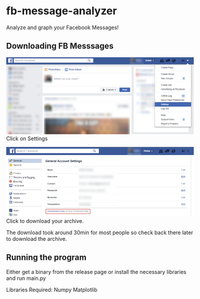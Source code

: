 # fb-message-analyzer

Analyze and graph your Facebook Messages!

## Downloading FB Messsages

![Setting image](tutorial/settings.png)
Click on Settings

![Download image](tutorial/download.png)
Click to download your archive.

The download took around 30min for most people so check back there later to download the archive.

## Running the program

Either get a binary from the release page or install the necessary libraries and run main.py

Libraries Required:
Numpy
Matplotlib



